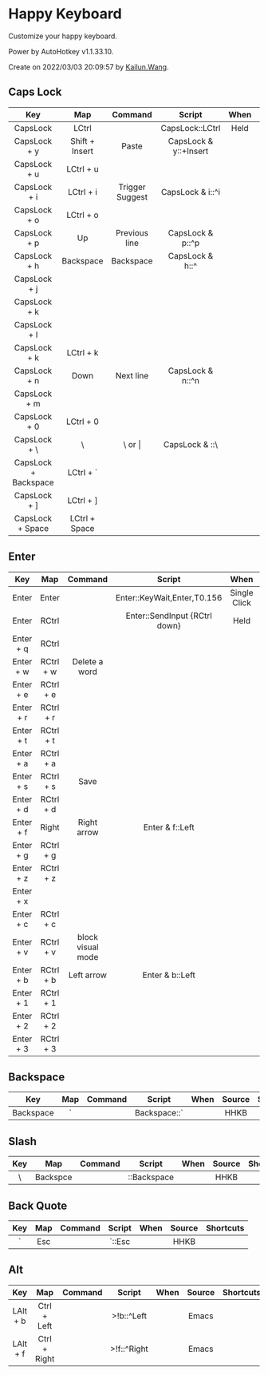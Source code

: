 # Happy Keyboard

Customize your happy keyboard.

Power by AutoHotkey v1.1.33.10.

Create on 2022/03/03 20:09:57 by [Kailun.Wang](https://kailun.wang).


## Caps Lock

|         Key          |      Map       |     Command     |        Script         | When  | Source  | Shortcuts |
| :------------------: | :------------: | :-------------: | :-------------------: | :---: | :-----: | :-------: |
|       CapsLock       |     LCtrl      |                 |    CapsLock::LCtrl    | Held  |  HHKB   |           |
|     CapsLock + y     | Shift + Insert |      Paste      | CapsLock & y::+Insert |       |  Emacs  |           |
|     CapsLock + u     |   LCtrl + u    |                 |                       |       |         |           |
|     CapsLock + i     |   LCtrl + i    | Trigger Suggest |   CapsLock & i::^i    |       | VS Code |           |
|     CapsLock + o     |   LCtrl + o    |                 |                       |       |         |           |
|     CapsLock + p     |       Up       |  Previous line  |   CapsLock & p::^p    |       |  Emacs  | LCtrl + p |
|     CapsLock + h     |   Backspace    |    Backspace    |    CapsLock & h::^    |       |  Emacs  | LCtrl + h |
|     CapsLock + j     |                |                 |                       |       |         |           |
|     CapsLock + k     |                |                 |                       |       |         |           |
|     CapsLock + l     |                |                 |                       |       |         |           |
|     CapsLock + k     |   LCtrl + k    |                 |                       |       |         |           |
|     CapsLock + n     |      Down      |    Next line    |   CapsLock & n::^n    |       |  Emacs  | LCtrl + n |
|     CapsLock + m     |                |                 |                       |       |         |           |
|     CapsLock + 0     |   LCtrl + 0    |                 |                       |       | VS Code |           |
|     CapsLock + \     |       \        |     \ or \|     |    CapsLock & \::\    |       |         |           |
| CapsLock + Backspace |   LCtrl + `    |                 |                       |       | VS Code |           |
|     CapsLock + ]     |   LCtrl + ]    |                 |                       |       |         |           |
|   CapsLock + Space   | LCtrl + Space  |                 |                       |       |         |           |


## Enter

|    Key    |    Map    |      Command      |            Script             |     When     | Source  | Shortcuts |
| :-------: | :-------: | :---------------: | :---------------------------: | :----------: | :-----: | :-------: |
|   Enter   |   Enter   |                   |  Enter::KeyWait,Enter,T0.156  | Single Click |         |           |
|   Enter   |   RCtrl   |                   | Enter::SendInput {RCtrl down} |     Held     |         |           |
| Enter + q |   RCtrl   |                   |                               |              |         |           |
| Enter + w | RCtrl + w |   Delete a word   |                               |              |  Emacs  |           |
| Enter + e | RCtrl + e |                   |                               |              |         |           |
| Enter + r | RCtrl + r |                   |                               |              |         |           |
| Enter + t | RCtrl + t |                   |                               |              |         |           |
| Enter + a | RCtrl + a |                   |                               |              |         |           |
| Enter + s | RCtrl + s |       Save        |                               |              |         |           |
| Enter + d | RCtrl + d |                   |                               |              |         |           |
| Enter + f |   Right   |    Right arrow    |        Enter & f::Left        |              |  Emacs  |           |
| Enter + g | RCtrl + g |                   |                               |              |         |           |
| Enter + z | RCtrl + z |                   |                               |              |         |           |
| Enter + x |           |                   |                               |              |         |           |
| Enter + c | RCtrl + c |                   |                               |              |         |           |
| Enter + v | RCtrl + v | block visual mode |                               |              |   vim   |           |
| Enter + b | RCtrl + b |    Left arrow     |        Enter & b::Left        |              |  Emacs  |           |
| Enter + 1 | RCtrl + 1 |                   |                               |              | VS Code |           |
| Enter + 2 | RCtrl + 2 |                   |                               |              | VS Code |           |
| Enter + 3 | RCtrl + 3 |                   |                               |              | VS Code |           |


## Backspace

|    Key    |         Map          | Command | Script | When  | Source | Shortcuts |
| :-------: | :------------------: | :-----: | :----: | :---: | :----: | :-------: |
| Backspace | \` | | Backspace::\` |         |  HHKB  |       |


## Slash

|  Key  |   Map    | Command |    Script    | When  | Source | Shortcuts |
| :---: | :------: | :-----: | :----------: | :---: | :----: | :-------: |
|   \   | Backspce |         | \::Backspace |       |  HHKB  |           |


## Back Quote

|        Key         |  Map  | Command | Script | When  | Source | Shortcuts |
| :----------------: | :---: | :-----: | :----: | :---: | :----: | :-------: |
| ` | Esc | |\`::Esc |       |  HHKB   |        |


## Alt

|   Key    |     Map      | Command |   Script    | When  | Source | Shortcuts |
| :------: | :----------: | :-----: | :---------: | :---: | :----: | :-------: |
| LAlt + b | Ctrl + Left  |         | >!b::^Left  |       | Emacs  |           |
| LAlt + f | Ctrl + Right |         | >!f::^Right |       | Emacs  |           |
